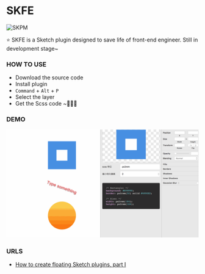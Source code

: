 # SKFE

![SKPM](https://img.shields.io/badge/skpm-great-ff69b4.svg)

⭐️ SKFE is a Sketch plugin designed to save life of front-end engineer. Still in development stage~

### HOW TO USE
- Download the source code
- Install plugin
- `Command` + `Alt` + `P`
- Select the layer
- Get the Scss code ~:tada::tada::tada:

### DEMO
![demo](./demo.gif)

### URLS
- [How to create floating Sketch plugins, part I](https://awkward.co/blog/how-to-create-floating-sketch-plugins-i/)